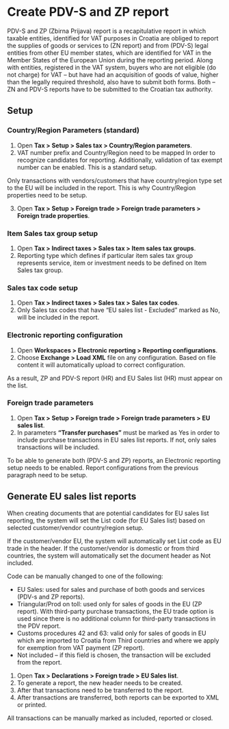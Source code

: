# Create PDV-S and ZP report 

PDV-S and ZP (Zbirna Prijava) report is a recapitulative report in which taxable entities, identified for VAT purposes in Croatia are obliged to report the supplies of goods or services to (ZN report) and from (PDV-S) legal entities from other EU member states, which are identified for VAT in the Member States of the European Union during the reporting period. Along with entities, registered in the VAT system, buyers who are not eligible (do not charge) for VAT – but have had an acquisition of goods of value, higher than the legally required threshold, also have to submit both forms. Both – ZN and PDV-S reports have to be submitted to the Croatian tax authority.

## Setup

### Country/Region Parameters (standard) 

1. Open **Tax > Setup > Sales tax > Country/Region parameters**.
2. VAT number prefix and Country/Region need to be mapped In order to recognize candidates for reporting. Additionally, validation of tax exempt number can be enabled. This is a standard setup.  

Only transactions with vendors/customers that have country/region type set to the EU will be included in the report. This is why Country/Region properties need to be setup.  

3. Open **Tax > Setup > Foreign trade > Foreign trade parameters > Foreign trade properties**.

### Item Sales tax group setup 

1. Open **Tax > Indirect taxes > Sales tax > Item sales tax groups**.
2. Reporting type which defines if particular item sales tax group represents service, item or investment needs to be defined on Item Sales tax group. 

### Sales tax code setup 

1. Open **Tax > Indirect taxes > Sales tax > Sales tax codes**.
2. Only Sales tax codes that have “EU sales list - Excluded” marked as No, will be included in the report.  

### Electronic reporting configuration 

1. Open **Workspaces > Electronic reporting > Reporting configurations**.
2. Choose **Exchange > Load XML** file on any configuration. Based on file content it will automatically upload to correct configuration. 

As a result, ZP and PDV-S report (HR) and EU Sales list (HR) must appear on the list.  

### Foreign trade parameters 

1. Open **Tax > Setup > Foreign trade > Foreign trade parameters > EU sales list**.
2. In parameters **“Transfer purchases”** must be marked as Yes in order to include purchase transactions in EU sales list reports. If not, only sales transactions will be included.  

To be able to generate both (PDV-S and ZP) reports, an Electronic reporting setup needs to be enabled. Report configurations from the previous paragraph need to be setup.  

## Generate EU sales list reports 

When creating documents that are potential candidates for EU sales list reporting, the system will set the List code (for EU Sales list) based on selected customer/vendor country/region setup. 

If the customer/vendor EU, the system will automatically set List code as EU trade in the header. If the customer/vendor is domestic or from third countries, the system will automatically set the document header as Not included. 

Code can be manually changed to one of the following: 
   - EU Sales: used for sales and purchase of both goods and services (PDV-s and ZP reports). 
   - Triangular/Prod on toll: used only for sales of goods in the EU (ZP report). With third-party purchase transactions, the EU trade option is used since there is no additional column for third-party transactions in the PDV report.   
   - Customs procedures 42 and 63: valid only for sales of goods in EU which are imported to Croatia from Third countries and where we apply for exemption from VAT payment (ZP report). 
   - Not included – if this field is chosen, the transaction will be excluded from the report.  

1. Open **Tax > Declarations > Foreign trade > EU Sales list**.
2. To generate a report, the new header needs to be created.  
3. After that transactions need to be transferred to the report. 
4. After transactions are transferred, both reports can be exported to XML or printed. 

All transactions can be manually marked as included, reported or closed.  

 